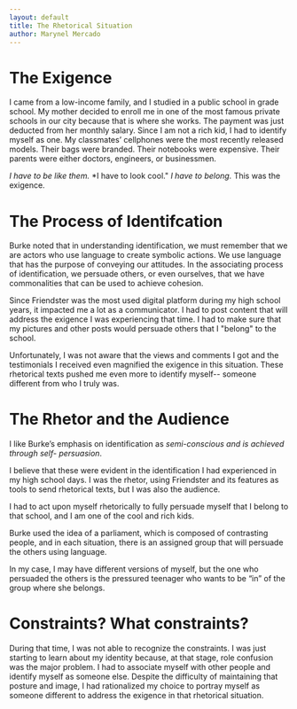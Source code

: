 ```yaml
---
layout: default
title: The Rhetorical Situation
author: Marynel Mercado
---
```

# The Exigence

I came from a low-income family, and I studied in a public school in grade school. My mother decided to enroll me in one of the most famous private schools in our city because that is where she works. The payment was just deducted from her monthly salary. Since I am not a rich kid, I had to identify myself as one. My classmates’ cellphones were the most recently released models. Their bags were branded. Their notebooks were expensive. Their parents were either doctors, engineers, or businessmen.

*I have to be like them.*
*I have to look cool."
*I have to belong.*
This was the exigence.

# The Process of Identifcation

Burke noted that in understanding identification, we must remember that we are actors who use language to create symbolic actions. We use language that has the purpose of conveying our attitudes. In the associating process of identification, we persuade others, or even ourselves, that we have commonalities that can be used to achieve cohesion.

Since Friendster was the most used digital platform during my high school years, it impacted me a lot as a communicator. I had to post content that will address the exigence I was experiencing that time. I had to make sure that my pictures and other posts would persuade others that I "belong" to the school. 

Unfortunately, I was not aware that the views and comments I got and the testimonials I received even magnified the exigence in this situation.  These rhetorical texts pushed me even more to identify myself-- someone different from who I truly was.
          
# The Rhetor and the Audience

I like Burke’s emphasis on identification as *semi-conscious and is achieved through self- persuasion*. 

I believe that these were evident in the identification I had experienced in my high school days. I was the rhetor, using Friendster and its features as tools to send rhetorical texts, but I was also the audience. 

I had to act upon myself rhetorically to fully persuade myself that I belong to that school, and I am one of the cool and rich kids. 

Burke used the idea of a parliament, which is composed of contrasting people, and in each situation, there is an assigned group that will persuade the others using language. 

In my case, I may have different versions of myself, but the one who persuaded the others is the pressured teenager who wants to be “in” of the group where she belongs. 

# Constraints? What constraints?

During that time, I was not able to recognize the constraints. I was just starting to learn about my identity because, at that stage, role confusion was the major problem. I had to associate myself with other people and identify myself as someone else. Despite the difficulty of maintaining that posture and image, I had rationalized my choice to portray myself as someone different to address the exigence in that rhetorical situation. 

